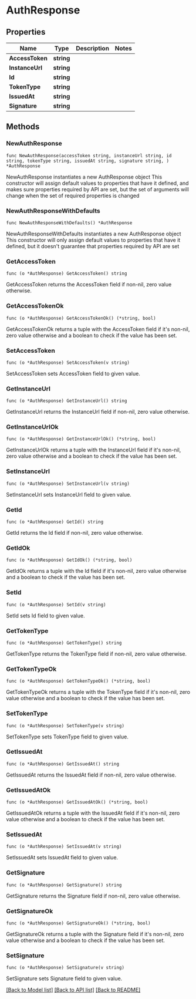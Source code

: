 # AuthResponse

## Properties

Name | Type | Description | Notes
------------ | ------------- | ------------- | -------------
**AccessToken** | **string** |  | 
**InstanceUrl** | **string** |  | 
**Id** | **string** |  | 
**TokenType** | **string** |  | 
**IssuedAt** | **string** |  | 
**Signature** | **string** |  | 

## Methods

### NewAuthResponse

`func NewAuthResponse(accessToken string, instanceUrl string, id string, tokenType string, issuedAt string, signature string, ) *AuthResponse`

NewAuthResponse instantiates a new AuthResponse object
This constructor will assign default values to properties that have it defined,
and makes sure properties required by API are set, but the set of arguments
will change when the set of required properties is changed

### NewAuthResponseWithDefaults

`func NewAuthResponseWithDefaults() *AuthResponse`

NewAuthResponseWithDefaults instantiates a new AuthResponse object
This constructor will only assign default values to properties that have it defined,
but it doesn't guarantee that properties required by API are set

### GetAccessToken

`func (o *AuthResponse) GetAccessToken() string`

GetAccessToken returns the AccessToken field if non-nil, zero value otherwise.

### GetAccessTokenOk

`func (o *AuthResponse) GetAccessTokenOk() (*string, bool)`

GetAccessTokenOk returns a tuple with the AccessToken field if it's non-nil, zero value otherwise
and a boolean to check if the value has been set.

### SetAccessToken

`func (o *AuthResponse) SetAccessToken(v string)`

SetAccessToken sets AccessToken field to given value.


### GetInstanceUrl

`func (o *AuthResponse) GetInstanceUrl() string`

GetInstanceUrl returns the InstanceUrl field if non-nil, zero value otherwise.

### GetInstanceUrlOk

`func (o *AuthResponse) GetInstanceUrlOk() (*string, bool)`

GetInstanceUrlOk returns a tuple with the InstanceUrl field if it's non-nil, zero value otherwise
and a boolean to check if the value has been set.

### SetInstanceUrl

`func (o *AuthResponse) SetInstanceUrl(v string)`

SetInstanceUrl sets InstanceUrl field to given value.


### GetId

`func (o *AuthResponse) GetId() string`

GetId returns the Id field if non-nil, zero value otherwise.

### GetIdOk

`func (o *AuthResponse) GetIdOk() (*string, bool)`

GetIdOk returns a tuple with the Id field if it's non-nil, zero value otherwise
and a boolean to check if the value has been set.

### SetId

`func (o *AuthResponse) SetId(v string)`

SetId sets Id field to given value.


### GetTokenType

`func (o *AuthResponse) GetTokenType() string`

GetTokenType returns the TokenType field if non-nil, zero value otherwise.

### GetTokenTypeOk

`func (o *AuthResponse) GetTokenTypeOk() (*string, bool)`

GetTokenTypeOk returns a tuple with the TokenType field if it's non-nil, zero value otherwise
and a boolean to check if the value has been set.

### SetTokenType

`func (o *AuthResponse) SetTokenType(v string)`

SetTokenType sets TokenType field to given value.


### GetIssuedAt

`func (o *AuthResponse) GetIssuedAt() string`

GetIssuedAt returns the IssuedAt field if non-nil, zero value otherwise.

### GetIssuedAtOk

`func (o *AuthResponse) GetIssuedAtOk() (*string, bool)`

GetIssuedAtOk returns a tuple with the IssuedAt field if it's non-nil, zero value otherwise
and a boolean to check if the value has been set.

### SetIssuedAt

`func (o *AuthResponse) SetIssuedAt(v string)`

SetIssuedAt sets IssuedAt field to given value.


### GetSignature

`func (o *AuthResponse) GetSignature() string`

GetSignature returns the Signature field if non-nil, zero value otherwise.

### GetSignatureOk

`func (o *AuthResponse) GetSignatureOk() (*string, bool)`

GetSignatureOk returns a tuple with the Signature field if it's non-nil, zero value otherwise
and a boolean to check if the value has been set.

### SetSignature

`func (o *AuthResponse) SetSignature(v string)`

SetSignature sets Signature field to given value.



[[Back to Model list]](../README.md#documentation-for-models) [[Back to API list]](../README.md#documentation-for-api-endpoints) [[Back to README]](../README.md)


